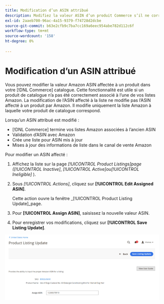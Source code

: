 ```yaml
---
title: Modification d’un ASIN attribué
description: Modifiez la valeur ASIN d’un produit Commerce s’il ne correspondait pas correctement à l’une de vos listes Amazon.
exl-id: 2aaeb700-96ac-4a15-9379-f74728d2dcbe
source-git-commit: b63e2cfb9c7ba7cc169a6eec954abe782d112c6f
workflow-type: tm+mt
source-wordcount: '158'
ht-degree: 0%

---
```


# Modification d’un ASIN attribué

Vous pouvez modifier la valeur Amazon ASIN affectée à un produit dans votre [!DNL Commerce] catalogue. Cette fonctionnalité est utile si un produit de catalogue n’a pas été correctement associé à l’une de vos listes Amazon. La modification de l’ASIN affecté à la liste ne modifie pas l’ASIN affecté à un produit par Amazon. Il modifie uniquement la liste Amazon à laquelle votre produit de catalogue correspond.

Lorsqu’un ASIN attribué est modifié :

- [!DNL Commerce] termine vos listes Amazon associées à l’ancien ASIN
- Validation d’ASIN avec Amazon
- Crée une liste pour ASIN mis à jour
- Mises à jour des informations de liste dans le canal de vente Amazon

Pour modifier un ASIN affecté :

1. Affichez la liste sur la page _[!UICONTROL Product Listings]_page (_[!UICONTROL Inactive]_, _[!UICONTROL Active]_ou_[!UICONTROL Ineligible]_ ).

1. Sous _[!UICONTROL Actions]_, cliquez sur **[!UICONTROL Edit Assigned ASIN]**.

   Cette action ouvre la fenêtre _[!UICONTROL Product Listing Update]_page.

1. Pour **[!UICONTROL Assign ASIN]**, saisissez la nouvelle valeur ASIN.

1. Pour enregistrer vos modifications, cliquez sur **[!UICONTROL Save Listing Update]**.

![Modification d’un ASIN affecté](assets/amazon-assigned-asin-edit.png)
